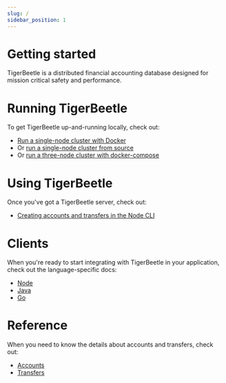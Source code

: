 ```yaml
---
slug: /
sidebar_position: 1
---
```


# Getting started

TigerBeetle is a distributed financial accounting database designed
for mission critical safety and performance.

# Running TigerBeetle

To get TigerBeetle up-and-running locally, check out:

* [Run a single-node cluster with Docker](./setup/with-docker)
* Or [run a single-node cluster from source](./setup/from-source)
* Or [run a three-node cluster with docker-compose](./setup/with-docker-compose)

# Using TigerBeetle

Once you've got a TigerBeetle server, check out:

* [Creating accounts and transfers in the Node CLI](./usage/node-cli)

# Clients

When you're ready to start integrating with TigerBeetle in your
application, check out the language-specific docs:

* [Node](./clients/node)
* [Java](./clients/java)
* [Go](./clients/go)

# Reference

When you need to know the details about accounts and transfers, check out:

* [Accounts](./reference/accounts)
* [Transfers](./reference/transfers)
